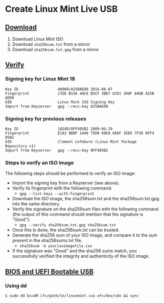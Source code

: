 Create Linux Mint Live USB
==========================

## [Download]
1. Download Linux Mint ISO
2. Download `sha256sum.txt` from a mirror
3. Download `sha256sum.txt.gpg` from a mirror

## [Verify]

### Signing key for Linux Mint 18
```
Key ID                  4096R/A25BAE09 2016-06-07
Fingerprint             27DE B156 44C6 B3CF 3BD7 D291 300F 846B A25B AE09
UID                     Linux Mint ISO Signing Key
Import from Keyserver   gpg --recv-key A25BAE09
```

### Signing key for previous releases
```
Key ID                  1024D/0FF405B2 2009-04-29
Fingerprint             E1A3 8B8F 1446 75D0 60EA 666F 3EE6 7F3D 0FF4 05B2
UID                     Clement Lefebvre (Linux Mint Package Repository v1)
Import from Keyserver   gpg --recv-key 0FF405B2
```

### Steps to verify an ISO image
The following steps should be performed to verify an ISO image:

- Import the signing key from a Keyserver (see above).
- Verify its fingerprint with the following command:
    - `gpg --list-keys --with-fingerprint`
- Download the ISO image, the sha256sum.txt and the sha256sum.txt.gpg into the same directory.
- Verify the signature on the sha256sum files with the following command (the output of this command should mention that the signature is "Good"):
    - `gpg --verify sha256sum.txt.gpg sha256sum.txt`
- Once this is done, the sha256sum.txt can be trusted.
- Generate the sha256 sum of your ISO image, and compare it to the sum present in the sha256sums.txt file.
    - `sha256sum -b yourisoimagefile.iso`
- If the signature was "Good" and the sha256 sums match, you successfully verified the integrity and authenticity of the ISO image.


## [BIOS and UEFI Bootable USB]
### Using dd
`$ sudo dd bs=4M if=/path/to/linuxmint.iso of=/dev/sdx && sync`


[Download]:https://www.linuxmint.com/download.php
[Verify]:https://linuxmint.com/verify.php
[BIOS and UEFI Bootable USB]:https://wiki.archlinux.org/index.php/USB_flash_installation_media#Using_dd
